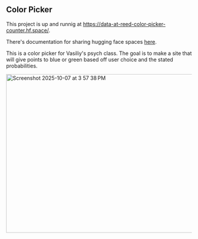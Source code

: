 ## Color Picker
This project is up and runnig at https://data-at-reed-color-picker-counter.hf.space/.

There's documentation for sharing hugging face spaces [here](https://huggingface.co/docs/hub/en/spaces-embed).

This is a color picker for Vasiliy's psych class. The goal is to make a site that will give points to blue or green based off user choice and the stated probabilities.

<img width="770" height="429" alt="Screenshot 2025-10-07 at 3 57 38 PM" src="https://github.com/user-attachments/assets/b3f11c80-ca25-4774-8985-20f001f731c5" />
